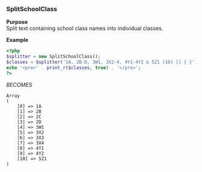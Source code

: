 ### SplitSchoolClass

**Purpose**<br />
Split text containing school class names into individual classes.

**Example**
```php
<?php
$splitter = new SplitSchoolClass();
$classes = $splitter('1A, 2B-D, 3W1, 3X2-4, 4Y1-4Y2 & 5Z1 (10) [] { }');
echo '<pre>' . print_r($classes, true) . '</pre>';
?>
```
_BECOMES_
```
Array
(
    [0] => 1A
    [1] => 2B
    [2] => 2C
    [3] => 2D
    [4] => 3W1
    [5] => 3X2
    [6] => 3X3
    [7] => 3X4
    [8] => 4Y1
    [9] => 4Y2
    [10] => 5Z1
)
```
